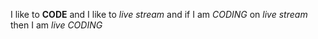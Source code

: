 I like to **CODE** and I like to _live stream_ and if I am *CODING* on _live stream_ then I am _*live CODING*_
